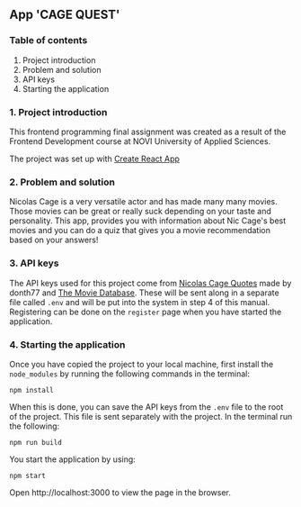 ## App 'CAGE QUEST'

### Table of contents

1. Project introduction
2. Problem and solution
3. API keys
4. Starting the application

### 1. Project introduction

This frontend programming final assignment was created as a result of the Frontend Development course at NOVI University of Applied Sciences.

The project was set up with [Create React App](https://github.com/facebook/create-react-app)

### 2. Problem and solution

Nicolas Cage is a very versatile actor and has made many many movies. Those movies can be great or really suck depending on your taste and personality.
This app, provides you with information about Nic Cage's best movies and you can do a quiz that gives you a movie recommendation based on your answers!

### 3. API keys

The API keys used for this project come from [Nicolas Cage Quotes](https://nicolas-cage-quotes.herokuapp.com/quotes/?movie=&info=true) made by donth77 and
[The Movie Database](https://api.themoviedb.org/3/movie/). These will be sent along in a separate file called `.env` and will be put into the system in step 4 of this manual. Registering can be done on the `register` page when you have started the application.

### 4. Starting the application

Once you have copied the project to your local machine, first install the `node_modules` by running the following commands in the terminal:

`npm install`

When this is done, you can save the API keys from the `.env` file to the root of the project. This file is sent separately with the project. In the terminal run the following:

`npm run build`

You start the application by using:

`npm start`

Open http://localhost:3000 to view the page in the browser.
